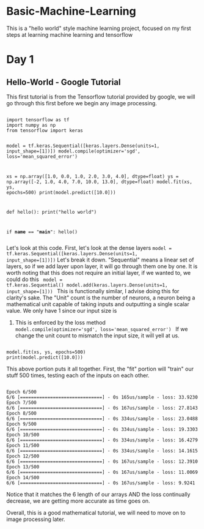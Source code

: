 # Basic-Machine-Learning
This is a "hello world" style machine learning project, focused on my first steps at learning machine learning and tensorflow

<h1>Day 1</h1>
<h2>Hello-World - Google Tutorial</h2>
This first tutorial is from the Tensorflow tutorial provided by google, we will go through this first before we
begin any image processing.
<pre><code>
import tensorflow as tf
import numpy as np
from tensorflow import keras

model = tf.keras.Sequential([keras.layers.Dense(units=1, input_shape=[1])])
model.compile(optimizer='sgd', loss='mean_squared_error')

xs = np.array([1.0, 0.0, 1.0, 2.0, 3.0, 4.0], dtype=float)
ys = np.array([-2, 1.0, 4.0, 7.0, 10.0, 13.0], dtype=float)
model.fit(xs, ys, epochs=500)
print(model.predict([10.0]))

def hello():
    print("hello world")

if __name__ == "__main__":
    hello()
</pre></code>

Let's look at this code. First, let's look at the dense layers
<code>model = tf.keras.Sequential([keras.layers.Dense(units=1, input_shape=[1])])</code>
Let's break it down. "Sequential" means a linear set of layers, so if we add layer upon layer, it will go through them one by one.
It is worth noting that this does not require an initial layer, if we wanted to, we could do this
<code>
model = tf.keras.Sequential()
model.add(keras.layers.Dense(units=1, input_shape=[1]))
</code>
This is functionally similar, I advise doing this for clarity's sake. The "Unit" count is the number of neurons, a neuron
being a mathematical unit capable of taking inputs and outputting a single scalar value. We only have 1 since our input size is
1. This is enforced by the loss method
<code> model.compile(optimizer='sgd', loss='mean_squared_error') </code>
If we change the unit count to mismatch the input size, it will yell at us. 

<pre><code>
model.fit(xs, ys, epochs=500)
print(model.predict([10.0]))
</pre></code>
This above portion puts it all together. First, the "fit" portion will "train" our stuff 500 times, testing each of the inputs on each other.
<pre><code>
Epoch 6/500
6/6 [==============================] - 0s 165us/sample - loss: 33.9230
Epoch 7/500
6/6 [==============================] - 0s 167us/sample - loss: 27.8143
Epoch 8/500
6/6 [==============================] - 0s 334us/sample - loss: 23.0488
Epoch 9/500
6/6 [==============================] - 0s 334us/sample - loss: 19.3303
Epoch 10/500
6/6 [==============================] - 0s 334us/sample - loss: 16.4279
Epoch 11/500
6/6 [==============================] - 0s 334us/sample - loss: 14.1615
Epoch 12/500
6/6 [==============================] - 0s 167us/sample - loss: 12.3910
Epoch 13/500
6/6 [==============================] - 0s 167us/sample - loss: 11.0069
Epoch 14/500
6/6 [==============================] - 0s 167us/sample - loss: 9.9241
</pre></code>

Notice that it matches the 6 length of our arrays AND the loss continually decrease, we are getting more accurate as time goes on. 

Overall, this is a good mathematical tutorial, we will need to move on to image processing later. 

